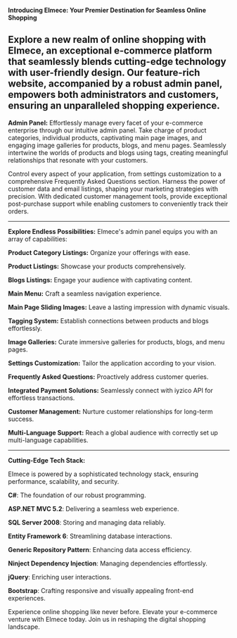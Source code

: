 **Introducing EImece: Your Premier Destination for Seamless Online Shopping**

Explore a new realm of online shopping with EImece, an exceptional e-commerce platform that seamlessly blends cutting-edge technology with user-friendly design. Our feature-rich website, accompanied by a robust admin panel, empowers both administrators and customers, ensuring an unparalleled shopping experience.
-------------------------------------------------------------------------------------------------------------------------------------------------

**Admin Panel:**
Effortlessly manage every facet of your e-commerce enterprise through our intuitive admin panel. Take charge of product categories, individual products, captivating main page images, and engaging image galleries for products, blogs, and menu pages. Seamlessly intertwine the worlds of products and blogs using tags, creating meaningful relationships that resonate with your customers. 

Control every aspect of your application, from settings customization to a comprehensive Frequently Asked Questions section. Harness the power of customer data and email listings, shaping your marketing strategies with precision. With dedicated customer management tools, provide exceptional post-purchase support while enabling customers to conveniently track their orders.

------------------------------------------------------------------------------------------------------------------

**Explore Endless Possibilities:**
EImece's admin panel equips you with an array of capabilities:

**Product Category Listings:** Organize your offerings with ease.

**Product Listings:** Showcase your products comprehensively.

**Blogs Listings:** Engage your audience with captivating content.

**Main Menu:** Craft a seamless navigation experience.

**Main Page Sliding Images:** Leave a lasting impression with dynamic visuals.

**Tagging System:** Establish connections between products and blogs effortlessly.

**Image Galleries:** Curate immersive galleries for products, blogs, and menu pages.

**Settings Customization:** Tailor the application according to your vision.

**Frequently Asked Questions:** Proactively address customer queries.

**Integrated Payment Solutions:** Seamlessly connect with iyzico API for effortless transactions.

**Customer Management:** Nurture customer relationships for long-term success.

**Multi-Language Support:** Reach a global audience with correctly set up multi-language capabilities.

-------------------------------------------------------------------------------------------------------------------------------------------------



**Cutting-Edge Tech Stack:**

EImece is powered by a sophisticated technology stack, ensuring performance, scalability, and security.

**C#**: The foundation of our robust programming.

**ASP.NET MVC 5.2**: Delivering a seamless web experience.

**SQL Server 2008**: Storing and managing data reliably.

**Entity Framework 6**: Streamlining database interactions.

**Generic Repository Pattern**: Enhancing data access efficiency.

**Ninject Dependency Injection**: Managing dependencies effortlessly.

**jQuery**: Enriching user interactions.

**Bootstrap**: Crafting responsive and visually appealing front-end experiences.

Experience online shopping like never before. Elevate your e-commerce venture with EImece today. Join us in reshaping the digital shopping landscape.





